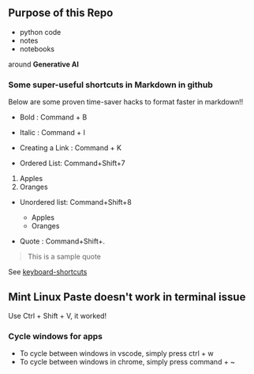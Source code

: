 ## Purpose of this Repo 
- python code
- notes
- notebooks 

around **Generative AI**

### Some super-useful shortcuts in Markdown in github

Below are some proven time-saver hacks to format faster in markdown!!

- Bold : Command + B
- Italic : Command + I
- Creating a Link : Command + K

- Ordered List: Command+Shift+7
1. Apples
2. Oranges

- Unordered list: Command+Shift+8
  - Apples
  - Oranges

- Quote : Command+Shift+.
>   This is a sample quote
  
See [keyboard-shortcuts](https://docs.github.com/en/get-started/accessibility/keyboard-shortcuts)

## Mint Linux Paste doesn't work in terminal issue
Use Ctrl + Shift + V, it worked!

### Cycle windows for apps
- To cycle between windows in vscode, simply press ctrl + w
- To cycle between windows in chrome, simply press command + ~ 

